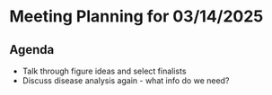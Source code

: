 # Meeting Planning for 03/14/2025

## Agenda
- Talk through figure ideas and select finalists
- Discuss disease analysis again - what info do we need?
